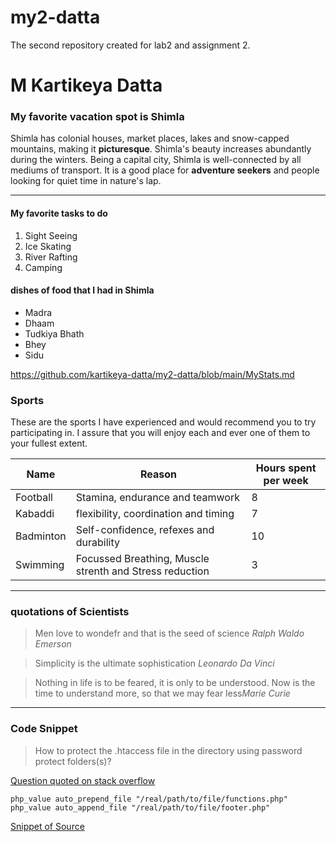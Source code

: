 # my2-datta
The second repository created for lab2 and assignment 2.
# M Kartikeya Datta #
### My favorite vacation spot is Shimla ###

Shimla has colonial houses, market places, lakes and snow-capped mountains, making it **picturesque**. Shimla's beauty increases abundantly during the winters. Being a capital city, Shimla is well-connected by all mediums of transport. It is a good place for __adventure seekers__ and people looking for quiet time in nature's lap.

---

#### My favorite tasks to do ####
1. Sight Seeing
2. Ice Skating
3. River Rafting
4. Camping

#### dishes of food that I had in Shimla ####
* Madra
* Dhaam
* Tudkiya Bhath
* Bhey
* Sidu


https://github.com/kartikeya-datta/my2-datta/blob/main/MyStats.md

### Sports

These are the sports I have experienced and would recommend you to try participating in. I assure that you will enjoy each and ever one of them to your fullest extent.

| Name | Reason | Hours spent per week |
|------|--------|----------------------|
| Football | Stamina, endurance and teamwork | 8 |
| Kabaddi | flexibility, coordination and timing | 7 |
| Badminton | Self-confidence, refexes and durability | 10 |
| Swimming | Focussed Breathing, Muscle strenth and Stress reduction | 3 |

---

### quotations of Scientists

> Men love to wondefr and that is the seed of science *Ralph Waldo Emerson*

> Simplicity is the ultimate sophistication *Leonardo Da Vinci*

> Nothing in life is to be feared, it is only to be understood. Now is the time to understand more, so that we may fear less*Marie Curie*

---

### Code Snippet

> How to protect the .htaccess file in the directory using password protect folders(s)?

[Question quoted on stack overflow](https://stackoverflow.com/questions/19821536/prepend-file-by-htaccess-in-to-specify-tag)

```
php_value auto_prepend_file "/real/path/to/file/functions.php"
php_value auto_append_file "/real/path/to/file/footer.php"
```
[Snippet of Source](https://css-tricks.com/snippets/htaccess/append-prepend-files/)